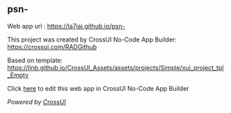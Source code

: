 ## psn-
Web app url : https://la7jaj.github.io/psn-

This project was created by CrossUI No-Code App Builder: https://crossui.com/RADGithub

Based on template: https://linb.github.io/CrossUI_Assets/assets/projects/Simple/xui_project_tpl_Empty

Click [here](https://crossui.com/RADGithub/#!from=github&owner=la7jaj&repo=psn-) to edit this web app in CrossUI No-Code App Builder

<i>Powered by [CrossUI](https://crossui.com)</i>
